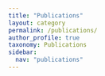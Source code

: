```yaml
---
title: "Publications"
layout: category
permalink: /publications/
author_profile: true
taxonomy: Publications
sidebar:
  nav: "publications"
---
```

